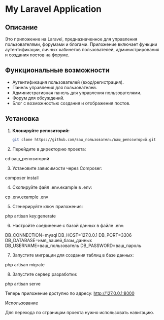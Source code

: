 # My Laravel Application

## Описание
Это приложение на Laravel, предназначенное для управления пользователями, форумами и блогами. Приложение включает функции аутентификации, личных кабинетов пользователей, администрирования и создания постов на форуме.

## Функциональные возможности
- Аутентификация пользователей (вход/регистрация).
- Панель управления для пользователей.
- Административная панель для управления пользователями.
- Форум для обсуждений.
- Блог с возможностью создания и отображения постов.

## Установка

1. **Клонируйте репозиторий:**
   ```bash
   git clone https://github.com/ваш_пользователь/ваш_репозиторий.git

2. Перейдите в директорию проекта:

cd ваш_репозиторий


3. Установите зависимости через Composer:

composer install


4. Скопируйте файл .env.example в .env:

cp .env.example .env


5. Сгенерируйте ключ приложения:

php artisan key:generate


6. Настройте соединение с базой данных в файле .env:

DB_CONNECTION=mysql
DB_HOST=127.0.0.1
DB_PORT=3306
DB_DATABASE=имя_вашей_базы_данных
DB_USERNAME=ваш_пользователь
DB_PASSWORD=ваш_пароль


7. Запустите миграции для создания таблиц в базе данных:

php artisan migrate


8. Запустите сервер разработки:

php artisan serve

Теперь приложение доступно по адресу: http://127.0.0.1:8000



Использование

Для перехода по страницам проекта нужно использовать навигацию.

